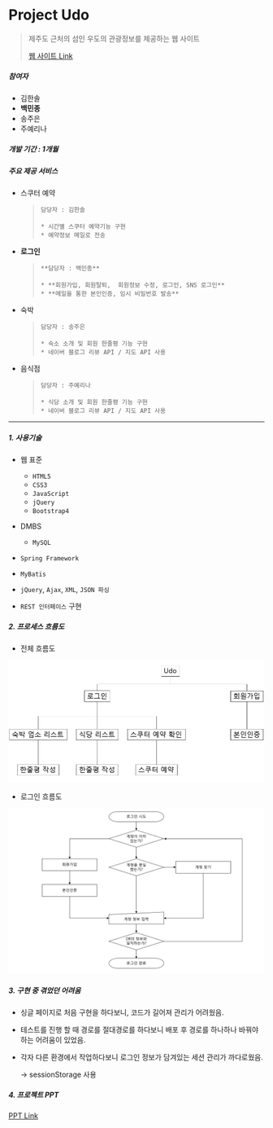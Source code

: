 # Project Udo

> 제주도 근처의 섬인 우도의 관광정보를 제공하는 웹 사이트
>
> [웹 사이트 Link]( http://ec2-13-209-40-173.ap-northeast-2.compute.amazonaws.com:8080/Udo_Client/main.html )



##### 참여자

* 김한솔
* **백민종**
* 송주은
* 주예리나



##### 개발 기간 : 1개월



##### 주요 제공 서비스

* 스쿠터 예약 

  > 	담당자 : 김한솔
  >
  > 	* 시간별 스쿠터 예약기능 구현
  > 	* 예약정보 메일로 전송

* **로그인**

  > 	**담당자 : 백민종**
  >
  > 	* **회원가입, 회원탈퇴,  회원정보 수정, 로그인, SNS 로그인**
  > 	* **메일을 통한 본인인증, 임시 비밀번호 발송**

* 숙박

  > 	담당자 : 송주은
  >
  > 	* 숙소 소개 및 회원 한줄평 기능 구현
  > 	* 네이버 블로그 리뷰 API / 지도 API 사용

* 음식점

  > 	담당자 : 주예리나
  >
  > 	* 식당 소개 및 회원 한줄평 기능 구현
  > 	* 네이버 블로그 리뷰 API / 지도 API 사용



***

##### 1. 사용기술

* 웹 표준
  * `HTML5`
  * `CSS3`
  * `JavaScript`
  * `jQuery`
  * `Bootstrap4`

* DMBS
  * `MySQL`
* `Spring Framework`
* `MyBatis`
* `jQuery`, `Ajax`, `XML`, `JSON 파싱`
* `REST 인터페이스` 구현

##### 2. 프로세스 흐름도

* 전체 흐름도

<img src="/README_images/process.PNG" alt="process" style="zoom:60%;" />



* 로그인 흐름도

<img src="/README_images/login_flow.PNG" alt="login_flow" style="zoom:60%;" />





##### 3. 구현 중 겪었던 어려움

* 싱글 페이지로 처음 구현을 하다보니, 코드가 길어져 관리가 어려웠음.

* 테스트를 진행 할 때 경로를 절대경로를 하다보니 배포 후 경로를 하나하나 바꿔야하는 어려움이 있었음.

* 각자 다른 환경에서 작업하다보니 로그인 정보가 담겨있는 세션 관리가 까다로웠음.

  -> sessionStorage 사용

##### 4. 프로젝트 PPT

[PPT Link](  https://docs.google.com/presentation/d/1FW-J6nRT7msmZYPpBZq5IbwVgoY6EJjXHHWEL-H-rHI/edit#slide=id.g61240466ee_4_37  )